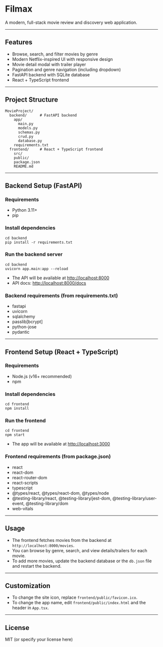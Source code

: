# Filmax

A modern, full-stack movie review and discovery web application.

---

## Features
- Browse, search, and filter movies by genre
- Modern Netflix-inspired UI with responsive design
- Movie detail modal with trailer player
- Pagination and genre navigation (including dropdown)
- FastAPI backend with SQLite database
- React + TypeScript frontend

---

## Project Structure

```
MovieProject/
  backend/      # FastAPI backend
    app/
      main.py
      models.py
      schemas.py
      crud.py
      database.py
    requirements.txt
  frontend/     # React + TypeScript frontend
    src/
    public/
    package.json
    README.md
```

---

## Backend Setup (FastAPI)

### Requirements
- Python 3.11+
- pip

### Install dependencies
```
cd backend
pip install -r requirements.txt
```

### Run the backend server
```
cd backend
uvicorn app.main:app --reload
```
- The API will be available at [http://localhost:8000](http://localhost:8000)
- API docs: [http://localhost:8000/docs](http://localhost:8000/docs)

### Backend requirements (from requirements.txt)
- fastapi
- uvicorn
- sqlalchemy
- passlib[bcrypt]
- python-jose
- pydantic

---

## Frontend Setup (React + TypeScript)

### Requirements
- Node.js (v16+ recommended)
- npm

### Install dependencies
```
cd frontend
npm install
```

### Run the frontend
```
cd frontend
npm start
```
- The app will be available at [http://localhost:3000](http://localhost:3000)

### Frontend requirements (from package.json)
- react
- react-dom
- react-router-dom
- react-scripts
- typescript
- @types/react, @types/react-dom, @types/node
- @testing-library/react, @testing-library/jest-dom, @testing-library/user-event, @testing-library/dom
- web-vitals

---

## Usage
- The frontend fetches movies from the backend at `http://localhost:8000/movies`.
- You can browse by genre, search, and view details/trailers for each movie.
- To add more movies, update the backend database or the `db.json` file and restart the backend.

---

## Customization
- To change the site icon, replace `frontend/public/favicon.ico`.
- To change the app name, edit `frontend/public/index.html` and the header in `App.tsx`.

---

## License
MIT (or specify your license here) 